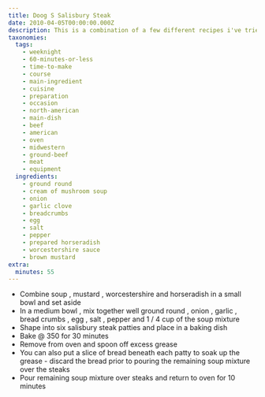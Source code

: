 ```yaml
---
title: Doog S Salisbury Steak
date: 2010-04-05T00:00:00.000Z
description: This is a combination of a few different recipes i've tried over the years.
taxonomies:
  tags:
    - weeknight
    - 60-minutes-or-less
    - time-to-make
    - course
    - main-ingredient
    - cuisine
    - preparation
    - occasion
    - north-american
    - main-dish
    - beef
    - american
    - oven
    - midwestern
    - ground-beef
    - meat
    - equipment
  ingredients:
    - ground round
    - cream of mushroom soup
    - onion
    - garlic clove
    - breadcrumbs
    - egg
    - salt
    - pepper
    - prepared horseradish
    - worcestershire sauce
    - brown mustard
extra:
  minutes: 55
---
```

 - Combine soup , mustard , worcestershire and horseradish in a small bowl and set aside
 - In a medium bowl , mix together well ground round , onion , garlic , bread crumbs , egg , salt , pepper and 1 / 4 cup of the soup mixture
 - Shape into six salisbury steak patties and place in a baking dish
 - Bake @ 350 for 30 minutes
 - Remove from oven and spoon off excess grease
 - You can also put a slice of bread beneath each patty to soak up the grease - discard the bread prior to pouring the remaining soup mixture over the steaks
 - Pour remaining soup mixture over steaks and return to oven for 10 minutes
